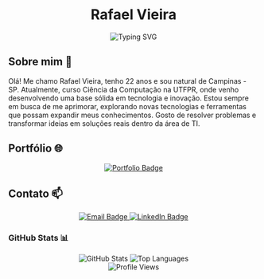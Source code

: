 <h1 align="center">Rafael Vieira</h1>

<div align="center">
  <img src="https://readme-typing-svg.herokuapp.com?font=Fira+Code&pause=1000&color=2D9EF7&center=true&vCenter=true&width=435&lines=Desenvolvedor+de+Software;" alt="Typing SVG" />
</div>

## Sobre mim 🚀

Olá! Me chamo Rafael Vieira, tenho 22 anos e sou natural de Campinas - SP. Atualmente, curso Ciência da Computação na UTFPR, onde venho desenvolvendo uma base sólida em tecnologia e inovação. Estou sempre em busca de me aprimorar, explorando novas tecnologias e ferramentas que possam expandir meus conhecimentos. Gosto de resolver problemas e transformar ideias em soluções reais dentro da área de TI.

## Portfólio 🌐

<div align="center">
  <a href="https://rafaelvieiradev.netlify.app">
    <img src="https://img.shields.io/badge/Portfólio-2D9EF7?style=for-the-badge&logo=netlify&logoColor=white" alt="Portfolio Badge"/>
  </a>
</div>

## Contato 📫

<div align="center">
  <a href="rafasvieira01@gmail.com">
    <img src="https://img.shields.io/badge/Email-D14836?style=for-the-badge&logo=gmail&logoColor=white" alt="Email Badge"/>
  </a>
  <a href="https://www.linkedin.com/in/rafael-silva-vieira/">
    <img src="https://img.shields.io/badge/LinkedIn-0077B5?style=for-the-badge&logo=linkedin&logoColor=white" alt="LinkedIn Badge"/>
  </a>
</div>

### GitHub Stats 📊

<div align="center">
  <img src="https://github-readme-stats.vercel.app/api?username=rafavieira1&show_icons=true&theme=radical" alt="GitHub Stats"/>
  <img src="https://github-readme-stats.vercel.app/api/top-langs/?username=rafavieira1&layout=compact&theme=radical" alt="Top Languages"/>
<br>
  <img src="https://komarev.com/ghpvc/?username=rafavieira1&color=blueviolet&style=flat-square&label=Profile+Views" alt="Profile Views"/>
</div>
